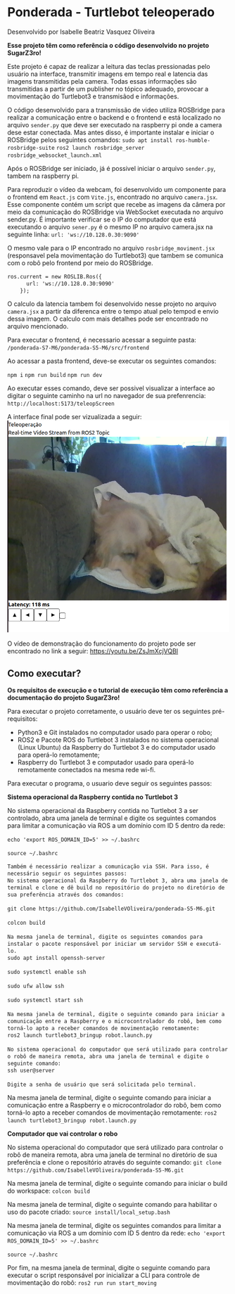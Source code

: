 # Ponderada - Turtlebot teleoperado

Desenvolvido por Isabelle Beatriz Vasquez Oliveira

**Esse projeto têm como referência o código desenvolvido no projeto SugarZ3ro!**

Este projeto é capaz de realizar a leitura das teclas pressionadas pelo usuário na interface, transmitir imagens em tempo real e latencia das imagens transmitidas pela camera. Todas essas informações são transmitidas a partir de um publisher no tópico adequado, provocar a movimentação do Turtlebot3 e transmisãod e informações.

O código desenvolvido para a transmissão de video utiliza ROSBridge para realizar a comunicação entre o backend e o frontend e está localizado no arquivo `sender.py` que deve ser executado na raspberry pi onde a camera dese estar conectada. Mas antes disso, é importante instalar e iniciar o ROSBridge pelos seguintes comandos: 
`sudo apt install ros-humble-rosbridge-suite`
`ros2 launch rosbridge_server rosbridge_websocket_launch.xml`

Após o ROSBridge ser iniciado, já é possivel iniciar o arquivo `sender.py`, tambem na raspberry pi.

Para reproduzir o vídeo da webcam, foi desenvolvido um componente para o frontend em `React.js` com `Vite.js`, encontrado no arquivo `camera.jsx`. Esse componente contém um script que recebe as imagens da câmera por meio da comunicação do ROSBridge via WebSocket executada no arquivo sender.py. É importante verificar se o IP do computador que está executando o arquivo `sener.py` é o mesmo IP no arquivo camera.jsx na seguinte linha:
`url: 'ws://10.128.0.30:9090'`

O mesmo vale para o IP encontrado no arquivo `rosbridge_moviment.jsx` (responsavel pela movimentação do Turtlebot3) que tambem se comunica com o robô pelo frontend por meio do ROSBridge. 
```
ros.current = new ROSLIB.Ros({
      url: 'ws://10.128.0.30:9090'
    });
```

O calculo da latencia tambem foi desenvolvido nesse projeto no arquivo `camera.jsx` a partir da diferenca entre o tempo atual pelo tempod e envio dessa imagem. O calculo com mais detalhes pode ser encontrado no arquivo mencionado. 

Para executar o frontend, é necessario acessar a seguinte pasta: `/ponderada-S7-M6/ponderada-S5-M6/src/frontend`

Ao acessar a pasta frontend, deve-se executar os seguintes comandos: 

`npm i` 
`npm run build`
`npm run dev`

Ao executar esses comando, deve ser possivel visualizar a interface ao digitar o seguinte caminho na url no navegador de sua prefenrencia: `http://localhost:5173/teleopScreen`

A interface final pode ser vizualizada a seguir: 
    ![teleopScreen](frontend.png)

O vídeo de demonstração do funcionamento do projeto pode ser encontrado no link a seguir: https://youtu.be/ZsJmXcjVQBI

## Como executar?

**Os requisitos de execução e o tutorial de execução têm como referência a documentação do projeto SugarZ3ro!**

Para executar o projeto corretamente, o usuário deve ter os seguintes pré-requisitos: 

- Python3 e Git instalados no computador usado para operar o robo;
- ROS2 e Pacote ROS do Turtlebot 3 instalados no sistema operacional (Linux Ubuntu) da Raspberry do Turtlebot 3 e do computador usado para operá-lo remotamente;
- Raspberry do Turtlebot 3 e computador usado para operá-lo remotamente conectados na mesma rede wi-fi.

Para executar o programa, o usuario deve seguir os seguintes passos:

  **Sistema operacional da Raspberry contida no Turtlebot 3**
  
No sistema operacional da Raspberry contida no Turtlebot 3 a ser controlado, abra uma janela de terminal e digite os seguintes comandos para limitar a comunicação via ROS a um domínio com ID 5 dentro da rede:

`echo 'export ROS_DOMAIN_ID=5' >> ~/.bashrc`

`source ~/.bashrc`

    Também é necessário realizar a comunicação via SSH. Para isso, é necessário seguir os seguintes passos: 
    No sistema operacional da Raspberry do Turtlebot 3, abra uma janela de terminal e clone e dê build no repositório do projeto no diretório de sua preferência através dos comandos:

    git clone https://github.com/IsabelleVOliveira/ponderada-S5-M6.git
        
    colcon build
    
    Na mesma janela de terminal, digite os seguintes comandos para instalar o pacote responsável por iniciar um servidor SSH e executá-lo.
    sudo apt install openssh-server
    
    sudo systemctl enable ssh
    
    sudo ufw allow ssh
    
    sudo systemctl start ssh
    
    Na mesma janela de terminal, digite o seguinte comando para iniciar a comunicação entre a Raspberry e o microcontrolador do robô, bem como torná-lo apto a receber comandos de movimentação remotamente:
    ros2 launch turtlebot3_bringup robot.launch.py
    
    No sistema operacional do computador que será utilizado para controlar o robô de maneira remota, abra uma janela de terminal e digite o seguinte comando:
    ssh user@server

    Digite a senha de usuário que será solicitada pelo terminal.

Na mesma janela de terminal, digite o seguinte comando para iniciar a comunicação entre a Raspberry e o microcontrolador do robô, bem como torná-lo apto a receber comandos de movimentação remotamente:
`ros2 launch turtlebot3_bringup robot.launch.py`

**Computador que vai controlar o robo**

No sistema operacional do computador que será utilizado para controlar o robô de maneira remota, abra uma janela de terminal no diretório de sua preferência e clone o repositório através do seguinte comando:
`git clone https://github.com/IsabelleVOliveira/ponderada-S5-M6.git`

Na mesma janela de terminal, digite o seguinte comando para iniciar o build do workspace:
`colcon build`

Na mesma janela de terminal, digite o seguinte comando para habilitar o uso do pacote criado:
`source install/local_setup.bash`

Na mesma janela de terminal, digite os seguintes comandos para limitar a comunicação via ROS a um domínio com ID 5 dentro da rede:
`echo 'export ROS_DOMAIN_ID=5' >> ~/.bashrc`

`source ~/.bashrc`

Por fim, na mesma janela de terminal, digite o seguinte comando para executar o script responsável por inicializar a CLI para controle de movimentação do robô:
`ros2 run run start_moving`




